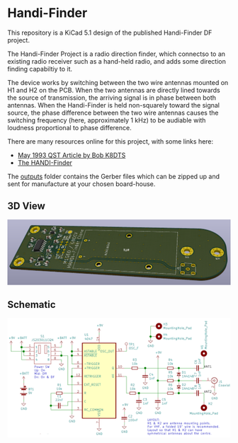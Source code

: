 # Handi-Finder
This repository is a KiCad 5.1 design of the published Handi-Finder DF project. 

The Handi-Finder Project is a radio direction finder, which connectso to an existing radio receiver such as a hand-held radio, and adds some direction finding capabiltiy to it.

The device works by switching between the two wire antennas mounted on H1 and H2 on the PCB. When the two antennas are directly lined towards the source of transmission, the arriving signal is in phase between both antennas. When the Handi-Finder is held non-squarely toward the signal source, the phase difference between the two wire antennas causes the switching frequency (here, approximately 1 kHz) to be audiable with loudness proportional to phase difference.

There are many resources online for this project, with some links here:
- [May 1993 QST Article by Bob K8DTS](https://www.ve5nn.ca/images/FoxHunt/handi-finder.pdf)
- [The HANDI-Finder](https://www.handi-finder.com/)

The [outputs](https://github.com/m1geo/handifinder/tree/main/Outputs) folder contains the Gerber files which can be zipped up and sent for manufacture at your chosen board-house.

## 3D View

![3D View](https://raw.githubusercontent.com/m1geo/handifinder/main/Outputs/3d_render.png "3D View")

## Schematic

![Schematic](https://raw.githubusercontent.com/m1geo/handifinder/main/Outputs/schematic.png "Schematic")

